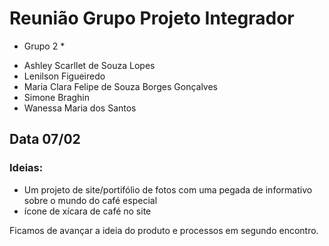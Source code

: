 # Reunião Grupo Projeto Integrador

* Grupo 2 *  

- Ashley Scarllet de Souza Lopes
- Lenilson Figueiredo
- Maria Clara Felipe de Souza Borges Gonçalves
- Simone Braghin 
- Wanessa Maria dos Santos


## Data 07/02


### Ideias:
- Um projeto de site/portifólio de fotos com uma pegada de informativo sobre o mundo do café especial
- ícone de xícara de café no site

Ficamos de avançar a ideia do produto e processos em segundo encontro.